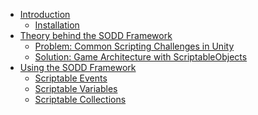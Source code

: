 ﻿* [Introduction](index.md)
     * [Installation](Installation.md)
* [Theory behind the SODD Framework](Theory.md)
     * [Problem: Common Scripting Challenges in Unity](Problems.md)
     * [Solution: Game Architecture with ScriptableObjects](GameArchitecture.md)
* [Using the SODD Framework]()
     * [Scriptable Events](Events.md)
     * [Scriptable Variables](Variables.md)
     * [Scriptable Collections](Collections.md)